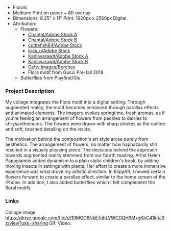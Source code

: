 * Florals
* Medium: Print on paper + AR overlay
* Dimensions: 8.25" x 11" Print. 1920px x 2560px Digital.
* Attribution:
  * Flowers:
    * [Chantal/Adobe Stock A](https://stock.adobe.com/images/hand-drawn-floral-decorations/222842899)
    * [Chantal/Adobe Stock B](https://stock.adobe.com/images/hand-drawn-floral-decorations/222798856)
    * [cuttlefish84/Adobe Stock](https://stock.adobe.com/images/lavender-vector-illustration/120122066)
    * [kras_u/Adobe Stock](https://stock.adobe.com/images/chrysanthemum-flowers-with-leaves-on-a-white-isolated-background-monochrome-floral-composition/179868465)
    * [Kanlayarawit/Adobe Stock A](https://stock.adobe.com/images/set-of-isolated-amaryllis-or-hippeastrum-in-44-styles-cute-hand-drawn-flower-vector-illustration-in-black-outline-and-white-plane-on-white-background/181576759)
    * [Kanlayarawit/Adobe Stock B](https://stock.adobe.com/images/set-of-isolated-lavender-in-20-styles-cute-hand-drawn-flower-vector-illustration-in-black-outline-and-white-plane/192106129)
    * [Getty Images/Borchee](https://www.gettyimages.com/detail/photo/siberian-bugloss-royalty-free-image/509263374)
    * Flora motif from Gucci Pre-fall 2018
  * Butterflies from Playfirst/Glu.
  
### Project Description  
My collage integrates the Flora motif into a digital setting. Through augmented reality, the motif becomes enhanced through parallax effects and animated elements. The imagery evokes springtime, fresh aromas, as if you're feeling an arrangement of flowers from peonies to daisies to chrysanthemums. The flowers were drawn with sharp strokes as the outline and soft, brushed detailing on the inside.

The motivation behind the composition's art style arose purely from aesthetics. The arrangement of flowers, no matter how haphazardly still resulted in a visually pleasing piece. The decisions behind the approach towards augmented reality stemmed from our fourth reading. Artist Helen Papagiannis added dynamism to a plain static children's book, by adding moving insects in settings with plants. Her effort to create a more immersive experience was what drove my artistic direction. In BlippAR, I moved certain flowers forward to create a parallax effect, similar to the home screen of the iPhone. In addition, I also added butterflies which I felt complement the floral motifs.

### Links
Collage image: https://drive.google.com/file/d/19MGO8NkE7qhLVWCDQH9MxgKhC41khJ9z/view?usp=sharing
Gif:
Video:
